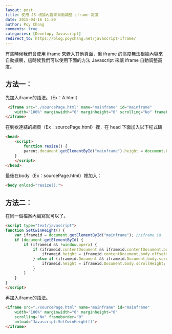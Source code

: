```yaml
---
layout: post
title: 使用 JS 根據內容來自動調整 iframe 高度
date: 2015-04-16 11:30
author: Poy Chang
comments: true
categories: [Develop, Javascript]
redirect_to: https://blog.poychang.net/javascript-iframe/
---
```


有些時候我們會使用 iframe 來嵌入其他頁面，但 iframe 的高度無法根據內容來自動擴展，這時候我們可以使用下面的方法 Javascript 來讓 iframe 自動調整高度。

## 方法一︰

先加入iframe的語法。（Ex︰A.html）

```html
 <iframe src="./sourcePage.html" name="mainframe" id="mainframe"
	width="100%" marginwidth="0" marginheight="0" scrolling="No" frameborder="0">
</iframe> 
```

在到欲連結的網頁（Ex︰sourcePage.html）裡，在 head 下面加入以下程式碼

```html
<head>
    <script>
        function resize() {
        parent.document.getElementById("mainframe").height = document.body.scrollHeight; //將子頁面高度傳到父頁面框架
    }
    </script>
</head>
```

最後在body（Ex︰sourcePage.html）裡加入︰

```html
<body onload="resize();">
```

## 方法二︰

在同一個檔案內編寫就可以了。

```html
<script type="text/javascript">
function SetCwinHeight() {
    var iframeid = document.getElementById("mainframe"); //iframe id  
    if (document.getElementById) {
        if (iframeid && !window.opera) {
            if (iframeid.contentDocument && iframeid.contentDocument.body.offsetHeight) {
                iframeid.height = iframeid.contentDocument.body.offsetHeight;
            } else if (iframeid.Document && iframeid.Document.body.scrollHeight) {
                iframeid.height = iframeid.Document.body.scrollHeight;
            }
        }
    }
}
</script>
```

再加入iframe的語法。

```html
<iframe src="./sourcePage.html" name="mainframe" id="mainframe"
	width="100%" marginwidth="0" marginheight="0"
	scrolling="No" frameborder="0"
	onload="Javascript:SetCwinHeight()">
</iframe>
```

